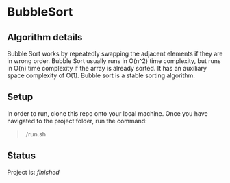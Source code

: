 # BubbleSort

## Algorithm details

Bubble Sort works by repeatedly swapping the adjacent elements if they are in wrong order. Bubble Sort usually runs in O(n^2) time complexity, but runs in O(n) time complexity if the array is already sorted. It has an auxiliary space complexity of O(1). Bubble sort is a stable sorting algorithm.

## Setup

In order to run, clone this repo onto your local machine. Once you have navigated to the project folder, run the command:

> ./run.sh

## Status

Project is: _finished_
